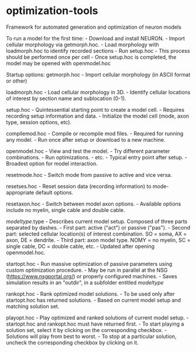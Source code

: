 # optimization-tools
Framework for automated generation and optimization of neuron models

To run a model for the first time:
	- Download and install NEURON.
	- Import cellular morphology via getmorph.hoc.
	- Load morphology with loadmorph.hoc to identify recorded sections
	- Run setup.hoc
	- This process should be performed once per cell
	- Once setup.hoc is completed, the model may be opened with openmodel.hoc


Startup options:
getmorph.hoc
	- Import cellular morphology (in ASCII format or other)

loadmorph.hoc
	- Load cellular morphology in 3D.
	- Identify cellular locations of interest by section name and sublocation (0-1).

setup.hoc
	- Quintessential starting point to create a model cell.
	- Requires recording setup information and data.
	- Initialize the model cell (mode, axon type, session options, etc).

compilemod.hoc
	- Compile or recompile mod files.
	- Required for running any model.
	- Run once after setup or download to a new machine.

openmodel.hoc
	- View and test the model.
	- Try different parameter combinations.
	- Run optimizations.
	- etc.
	- Typical entry point after setup.
	- Broadest option for model interaction.

resetmode.hoc
	- Switch mode from passive to active and vice versa.

resetses.hoc
	- Reset session data (recording information) to mode-appropriate default options.

resetaxon.hoc
	- Switch between model axon options. 
	- Available options include no myelin, single cable and double cable.

*modeltype*.type
	- Describes current model setup. Composed of three parts separated by dashes.
	- First part: active ("act") or passive ("pas").
	- Second part: selected cellular location(s) of interest combination. SO = soma, AX = axon, DE = dendrite.
	- Third part: axon model type. NOMY = no myelin, SC = single cable, DC = double cable, etc.
	- Updated after opening openmodel.hoc.

startopt.hoc
	- Run massive optimization of passive parameters using custom optimization procedure.
	- May be run in parallel at the NSG (https://www.nsgportal.org/) or properly configured machines.
	- Saves simulation results in an "outdir", in a subfolder entitled *modeltype*

rankopt.hoc
	- Rank optimized model solutions. 
	- To be used only after startopt.hoc has returned solutions.
	- Based on current model setup and matching solution set.

playopt.hoc
	- Play optimized and ranked solutions of current model setup.
	- startopt.hoc and rankopt.hoc must have returned first.
	- To start playing a solution set, select it by clicking on the corresponding checkbox.
	- Solutions will play from best to worst.
	- To stop at a particular solution, uncheck the corresponding checkbox by clicking on it.
